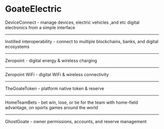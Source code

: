 # GoateElectric

DeviceConnect - manage devices, electric vehicles ,and etc digital electronics from a simple interface
________________________________________________________________________________

Instilled interoperability - connect to multiple blockchains, banks, and digital ecosystems
________________________________________________________________________________

Zeropoint - digital energy & wireless charging
________________________________________________________________________________

Zeropoint WiFi - digital WiFi & wireless connectivity
________________________________________________________________________________

TheGoateToken - platform native token & reserve
________________________________________________________________________________

HomeTeamBets - bet win, lose, or tie for the team with home-field advantage, on sports games around the world
________________________________________________________________________________
GhostGoate - owner permissions, accounts, and reserve management